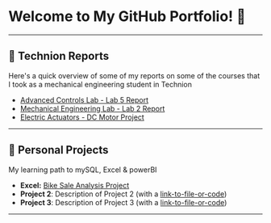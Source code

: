 # Welcome to My GitHub Portfolio! 👋

---

## 📑 Technion Reports

Here's a quick overview of some of my reports on some of the courses that I took as a mechanical engineering student in Technion

- [Advanced Controls Lab - Lab 5 Report](https://github.com/Danny-Ap/Portfolio.github.io/blob/main/Advanced%20Controls%20Lab-Lab5%20Report.pdf)
- [Mechanical Engineering Lab - Lab 2 Report](https://github.com/Danny-Ap/Portfolio.github.io/blob/main/Advanced_Lab_Mech_Engineering_Lab2_Report.pdf)
- [Electric Actuators - DC Motor Project](https://github.com/Danny-Ap/Portfolio.github.io/blob/main/Electric%20Actuators-DC%20motor%20Project.pdf)

---

## 🚀 Personal Projects
My learning path to mySQL, Excel & powerBI

- **Excel:** [Bike Sale Analysis Project](https://github.com/Danny-Ap/Portfolio.github.io/blob/main/Bike%20Sales%20Analysis.xlsx)
- **Project 2**: Description of Project 2 (with a [link-to-file-or-code](#))
- **Project 3**: Description of Project 3 (with a [link-to-file-or-code](#))

---

